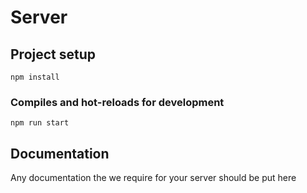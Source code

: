 # Server

## Project setup
```
npm install
```

### Compiles and hot-reloads for development
```
npm run start
```

## Documentation
Any documentation the we require for your server should be put here
